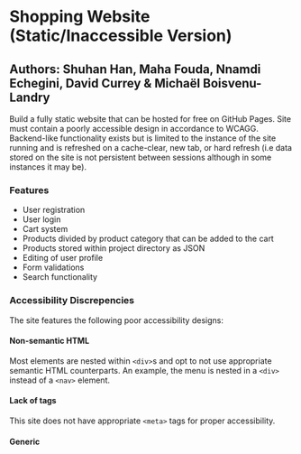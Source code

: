 # Shopping Website (Static/Inaccessible Version)
## Authors: Shuhan Han, Maha Fouda, Nnamdi Echegini, David Currey & Michaël Boisvenu-Landry

Build a fully static website that can be hosted for free on GitHub Pages. Site must contain a poorly accessible design in accordance to WCAGG. Backend-like functionality exists but is limited to the instance of the site running and is refreshed on a cache-clear, new tab, or hard refresh (i.e data stored on the site is not persistent between sessions although in some instances it may be).

### Features
- User registration
- User login
- Cart system
- Products divided by product category that can be added to the cart
- Products stored within project directory as JSON
- Editing of user profile
- Form validations
- Search functionality

### Accessibility Discrepencies
The site features the following poor accessibility designs:

#### Non-semantic HTML
Most elements are nested within `<div>`s and opt to not use appropriate semantic HTML counterparts. An example, the menu is nested in a `<div>` instead of a `<nav>` element.

#### Lack of <meta> tags
This site does not have appropriate `<meta>` tags for proper accessibility.

#### Generic <title> tag
Site uses same `<title>` tag throughout, leading to poor identification of web pages.

#### Bad colour contrast
Some components of the sate feature poor colour contrast

#### Generic colour usage
Some aspects of the site use poor colour choice. Examples are delete buttons being the same colour as text and other buttons, and validation messages being green instead of red.

#### No aria
The site does not use HTML aria properties at all.

#### No alt text on images
Some images do not use the HTML property 'alt'.

### Structure
This site has a pretty linear structure compared to the Server Version. Most HTML pages can be found in the root directory, and product pages can be found in the /products directory. The /js directory hosts the main JavaScript file (indexnew.js) as well as a locally hosted jQuery file. Likewise all the CSS used in the site can be found in the /css directory as index.css. Images used in the site are all located in the /image directory.

This site emulates back-end functionallity by primarily using `localStorage` feature of the browser and JavaScript, all functions